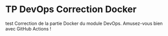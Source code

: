 # TP DevOps Correction Docker

test
Correction de la partie Docker du module DevOps. Amusez-vous bien avec GitHub Actions !
